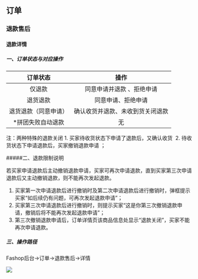 ## 订单

### 退款售后

#### 退款详情

##### 一、订单状态与对应操作

|       订单状态       |               操作               |
| :------------------: | :------------------------------: |
|        仅退款        |    同意申请并退款 、拒绝申请     |
|       退货退款       |        同意申请、拒绝申请        |
| 退货退款（同意申请） | 确认收货并退款、未收到货关闭退款 |
|  *拼团失败自动退款   |                无                |

注：两种特殊的退款关闭 1. 买家待收货状态下申请了退款后，又确认收货  2. 待收货状态下申请退款后，买家撤销退款申请 ；

#####二、退款限制说明

若买家申请退款后主动撤销退款申请，买家可再次申请退款，直到买家第三次申请退款后又主动撤销退款，则不能再次发起退款。

1. 买家第一次申请退款后进行撤销时及第二次申请退款后进行撤销时，弹框提示买家“如后续仍有问题，可再次发起退款申请”；
2. 买家第三次申请退款后进行撤销时，则提示买家“这是你第三次撤销退款申请，撤销后将不能再次发起退款申请”；
3. 第三次撤销退款申请后，订单详情页该商品信息处显示“退款关闭”，买家不能再次申请退款。

##### 三、操作路径

Fashop后台→订单→退款售后→详情

![](./images/huang_Refund_2.png)